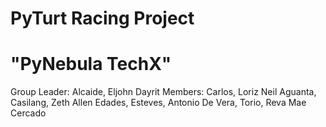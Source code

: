 # PyTurt Racing Project
# "PyNebula TechX"
Group Leader: Alcaide, Eljohn Dayrit
Members: Carlos, Loriz Neil Aguanta, Casilang, Zeth Allen Edades, Esteves, Antonio De Vera, Torio, Reva Mae Cercado







